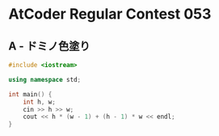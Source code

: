# AtCoder Regular Contest 053
## A - ドミノ色塗り
```cpp
#include <iostream>

using namespace std;

int main() {
    int h, w;
    cin >> h >> w;
    cout << h * (w - 1) + (h - 1) * w << endl;
}
```
